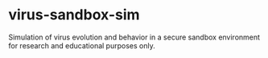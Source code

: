 # virus-sandbox-sim
Simulation of virus evolution and behavior in a secure sandbox environment for research and educational purposes only.
